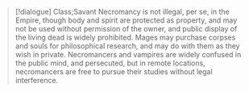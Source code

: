 >[!dialogue]  Class;Savant
Necromancy is not illegal, per se, in the Empire, though body and spirit are protected as property, and may not be used without permission of the owner, and public display of the living dead is widely prohibited. Mages may purchase corpses and souls for philosophical research, and may do with them as they wish in private. Necromancers and vampires are widely confused in the public mind, and persecuted, but in remote locations, necromancers are free to pursue their studies without legal interference.